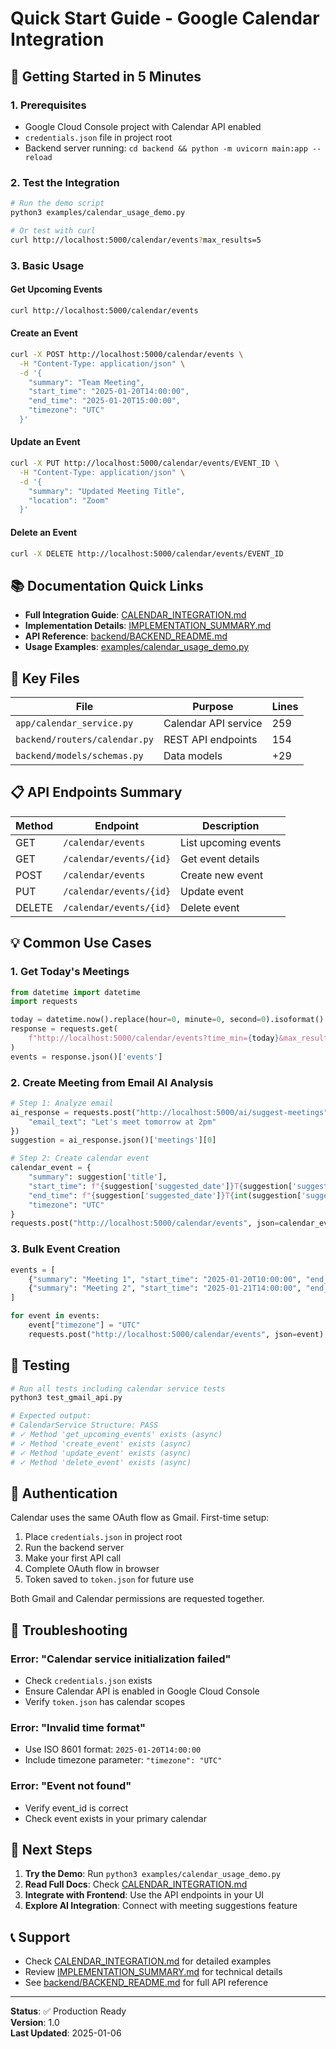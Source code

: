 # Quick Start Guide - Google Calendar Integration

## 🚀 Getting Started in 5 Minutes

### 1. Prerequisites
- Google Cloud Console project with Calendar API enabled
- `credentials.json` file in project root
- Backend server running: `cd backend && python -m uvicorn main:app --reload`

### 2. Test the Integration

```bash
# Run the demo script
python3 examples/calendar_usage_demo.py

# Or test with curl
curl http://localhost:5000/calendar/events?max_results=5
```

### 3. Basic Usage

#### Get Upcoming Events
```bash
curl http://localhost:5000/calendar/events
```

#### Create an Event
```bash
curl -X POST http://localhost:5000/calendar/events \
  -H "Content-Type: application/json" \
  -d '{
    "summary": "Team Meeting",
    "start_time": "2025-01-20T14:00:00",
    "end_time": "2025-01-20T15:00:00",
    "timezone": "UTC"
  }'
```

#### Update an Event
```bash
curl -X PUT http://localhost:5000/calendar/events/EVENT_ID \
  -H "Content-Type: application/json" \
  -d '{
    "summary": "Updated Meeting Title",
    "location": "Zoom"
  }'
```

#### Delete an Event
```bash
curl -X DELETE http://localhost:5000/calendar/events/EVENT_ID
```

## 📚 Documentation Quick Links

- **Full Integration Guide**: [CALENDAR_INTEGRATION.md](CALENDAR_INTEGRATION.md)
- **Implementation Details**: [IMPLEMENTATION_SUMMARY.md](IMPLEMENTATION_SUMMARY.md)
- **API Reference**: [backend/BACKEND_README.md](backend/BACKEND_README.md#calendar-endpoints-calendar)
- **Usage Examples**: [examples/calendar_usage_demo.py](examples/calendar_usage_demo.py)

## 🔑 Key Files

| File | Purpose | Lines |
|------|---------|-------|
| `app/calendar_service.py` | Calendar API service | 259 |
| `backend/routers/calendar.py` | REST API endpoints | 154 |
| `backend/models/schemas.py` | Data models | +29 |

## 📋 API Endpoints Summary

| Method | Endpoint | Description |
|--------|----------|-------------|
| GET | `/calendar/events` | List upcoming events |
| GET | `/calendar/events/{id}` | Get event details |
| POST | `/calendar/events` | Create new event |
| PUT | `/calendar/events/{id}` | Update event |
| DELETE | `/calendar/events/{id}` | Delete event |

## 💡 Common Use Cases

### 1. Get Today's Meetings
```python
from datetime import datetime
import requests

today = datetime.now().replace(hour=0, minute=0, second=0).isoformat() + 'Z'
response = requests.get(
    f"http://localhost:5000/calendar/events?time_min={today}&max_results=10"
)
events = response.json()['events']
```

### 2. Create Meeting from Email AI Analysis
```python
# Step 1: Analyze email
ai_response = requests.post("http://localhost:5000/ai/suggest-meetings", json={
    "email_text": "Let's meet tomorrow at 2pm"
})
suggestion = ai_response.json()['meetings'][0]

# Step 2: Create calendar event
calendar_event = {
    "summary": suggestion['title'],
    "start_time": f"{suggestion['suggested_date']}T{suggestion['suggested_time']}:00",
    "end_time": f"{suggestion['suggested_date']}T{int(suggestion['suggested_time'].split(':')[0]) + 1}:00:00",
    "timezone": "UTC"
}
requests.post("http://localhost:5000/calendar/events", json=calendar_event)
```

### 3. Bulk Event Creation
```python
events = [
    {"summary": "Meeting 1", "start_time": "2025-01-20T10:00:00", "end_time": "2025-01-20T11:00:00"},
    {"summary": "Meeting 2", "start_time": "2025-01-21T14:00:00", "end_time": "2025-01-21T15:00:00"},
]

for event in events:
    event["timezone"] = "UTC"
    requests.post("http://localhost:5000/calendar/events", json=event)
```

## 🧪 Testing

```bash
# Run all tests including calendar service tests
python3 test_gmail_api.py

# Expected output:
# CalendarService Structure: PASS
# ✓ Method 'get_upcoming_events' exists (async)
# ✓ Method 'create_event' exists (async)
# ✓ Method 'update_event' exists (async)
# ✓ Method 'delete_event' exists (async)
```

## 🔐 Authentication

Calendar uses the same OAuth flow as Gmail. First-time setup:

1. Place `credentials.json` in project root
2. Run the backend server
3. Make your first API call
4. Complete OAuth flow in browser
5. Token saved to `token.json` for future use

Both Gmail and Calendar permissions are requested together.

## 🐛 Troubleshooting

### Error: "Calendar service initialization failed"
- Check `credentials.json` exists
- Ensure Calendar API is enabled in Google Cloud Console
- Verify `token.json` has calendar scopes

### Error: "Invalid time format"
- Use ISO 8601 format: `2025-01-20T14:00:00`
- Include timezone parameter: `"timezone": "UTC"`

### Error: "Event not found"
- Verify event_id is correct
- Check event exists in your primary calendar

## 🎯 Next Steps

1. **Try the Demo**: Run `python3 examples/calendar_usage_demo.py`
2. **Read Full Docs**: Check [CALENDAR_INTEGRATION.md](CALENDAR_INTEGRATION.md)
3. **Integrate with Frontend**: Use the API endpoints in your UI
4. **Explore AI Integration**: Connect with meeting suggestions feature

## 📞 Support

- Check [CALENDAR_INTEGRATION.md](CALENDAR_INTEGRATION.md) for detailed examples
- Review [IMPLEMENTATION_SUMMARY.md](IMPLEMENTATION_SUMMARY.md) for technical details
- See [backend/BACKEND_README.md](backend/BACKEND_README.md) for full API reference

---

**Status**: ✅ Production Ready  
**Version**: 1.0  
**Last Updated**: 2025-01-06
